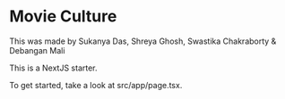 # Movie Culture

This was made by Sukanya Das, Shreya Ghosh, Swastika Chakraborty & Debangan Mali

This is a NextJS starter.

To get started, take a look at src/app/page.tsx.
